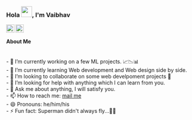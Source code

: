 ### Hola <img src="https://github.com/TheDudeThatCode/TheDudeThatCode/blob/master/Assets/Hi.gif" width="29px">, I'm Vaibhav  
<a href="https://twitter.com/__Vaibhavsharma">
<img align="left" alt="Vaibhav's Twitter" width="22px" src="https://cdn.jsdelivr.net/npm/simple-icons@v3/icons/twitter.svg" />
</a>



<a href="https://medium.com/@vaibhavmcudc145">
<img align="left" alt="Vaibhav's Medium" width="22px" src="https://cdn.jsdelivr.net/npm/simple-icons@v3/icons/medium.svg" />
</a><br/>   
<!--[visitors](https://visitor-badge.laobi.icu/badge?page_id=Vaibhavabhaysharma.Vaibhavabhaysharma)
[![GitHub followers](https://img.shields.io/github/followers/Vaibhavabhaysharma.svg?style=social&label=Follow)](https://github.com/Vaibhavabhaysharma?tab=followers)-->  

#### About Me   
<br/>
- 🔭 I’m currently working on a few ML projects. 📈📉📊<br/>
- 🌱 I’m currently learning Web development and Web design side by side.<br/>  
- 👯 I’m looking to collaborate on some web develpoment projects 👀<br/>
- 🤔 I’m looking for help with anything which I can learn from you.<br/>
- 💬 Ask me about anything, I will satisfy you.<br/>
- 📫 How to reach me: <a href="mailto:vaibhavmcudc145@gmail.com">mail me</a><br/>
- 😄 Pronouns: he/him/his<br/>
- ⚡ Fun fact: Superman didn't always fly...🦸🏻<br/>
